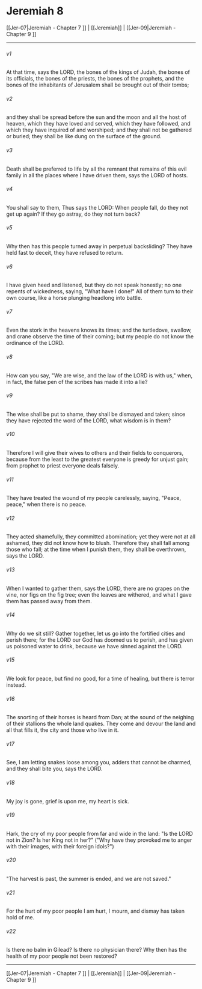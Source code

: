 # Jeremiah 8

[[Jer-07|Jeremiah - Chapter 7 ]] | [[Jeremiah]] | [[Jer-09|Jeremiah - Chapter 9 ]]
***

###### v1
At that time, says the LORD, the bones of the kings of Judah, the bones of its officials, the bones of the priests, the bones of the prophets, and the bones of the inhabitants of Jerusalem shall be brought out of their tombs;
###### v2
and they shall be spread before the sun and the moon and all the host of heaven, which they have loved and served, which they have followed, and which they have inquired of and worshiped; and they shall not be gathered or buried; they shall be like dung on the surface of the ground.
###### v3
Death shall be preferred to life by all the remnant that remains of this evil family in all the places where I have driven them, says the LORD of hosts.
###### v4
You shall say to them, Thus says the LORD: When people fall, do they not get up again? If they go astray, do they not turn back?
###### v5
Why then has this people turned away in perpetual backsliding? They have held fast to deceit, they have refused to return.
###### v6
I have given heed and listened, but they do not speak honestly; no one repents of wickedness, saying, "What have I done!" All of them turn to their own course, like a horse plunging headlong into battle.
###### v7
Even the stork in the heavens knows its times; and the turtledove, swallow, and crane observe the time of their coming; but my people do not know the ordinance of the LORD.
###### v8
How can you say, "We are wise, and the law of the LORD is with us," when, in fact, the false pen of the scribes has made it into a lie?
###### v9
The wise shall be put to shame, they shall be dismayed and taken; since they have rejected the word of the LORD, what wisdom is in them?
###### v10
Therefore I will give their wives to others and their fields to conquerors, because from the least to the greatest everyone is greedy for unjust gain; from prophet to priest everyone deals falsely.
###### v11
They have treated the wound of my people carelessly, saying, "Peace, peace," when there is no peace.
###### v12
They acted shamefully, they committed abomination; yet they were not at all ashamed, they did not know how to blush. Therefore they shall fall among those who fall; at the time when I punish them, they shall be overthrown, says the LORD.
###### v13
When I wanted to gather them, says the LORD, there are no grapes on the vine, nor figs on the fig tree; even the leaves are withered, and what I gave them has passed away from them.
###### v14
Why do we sit still? Gather together, let us go into the fortified cities and perish there; for the LORD our God has doomed us to perish, and has given us poisoned water to drink, because we have sinned against the LORD.
###### v15
We look for peace, but find no good, for a time of healing, but there is terror instead.
###### v16
The snorting of their horses is heard from Dan; at the sound of the neighing of their stallions the whole land quakes. They come and devour the land and all that fills it, the city and those who live in it.
###### v17
See, I am letting snakes loose among you, adders that cannot be charmed, and they shall bite you, says the LORD.
###### v18
My joy is gone, grief is upon me, my heart is sick.
###### v19
Hark, the cry of my poor people from far and wide in the land: "Is the LORD not in Zion? Is her King not in her?" ("Why have they provoked me to anger with their images, with their foreign idols?")
###### v20
"The harvest is past, the summer is ended, and we are not saved."
###### v21
For the hurt of my poor people I am hurt, I mourn, and dismay has taken hold of me.
###### v22
Is there no balm in Gilead? Is there no physician there? Why then has the health of my poor people not been restored?

***

[[Jer-07|Jeremiah - Chapter 7 ]] | [[Jeremiah]] | [[Jer-09|Jeremiah - Chapter 9 ]]
